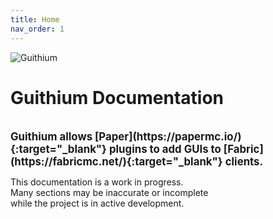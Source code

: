 ```yaml
---
title: Home
nav_order: 1
---
```


<div class="center" markdown="1">

![Guithium](/assets/images/screenshot.webp)

# <b>Guithium Documentation</b>

<br>
<big><b>Guithium allows [Paper](https://papermc.io/){:target="_blank"} plugins to add GUIs to [Fabric](https://fabricmc.net/){:target="_blank"}
clients.</b></big>

<br>

This documentation is a work in progress.<br/>
Many sections may be inaccurate or incomplete<br/>
while the project is in active development.

<br>

</div>
